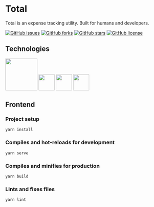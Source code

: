 # Total
Total is an expense tracking utility. Built for humans and developers.

[![GitHub issues](https://img.shields.io/github/issues/0x77dev/total)](https://github.com/0x77dev/total/issues)
[![GitHub forks](https://img.shields.io/github/forks/0x77dev/total)](https://github.com/0x77dev/total/network)
[![GitHub stars](https://img.shields.io/github/stars/0x77dev/total)](https://github.com/0x77dev/total/stargazers)
[![GitHub license](https://img.shields.io/github/license/0x77dev/total)](https://github.com/0x77dev/total/blob/master/LICENSE)


## Technologies
<img src="https://firebase.google.com/downloads/brand-guidelines/SVG/logo-built_black.svg" heigth="25px" width="100px" /> <img src="https://cdn.svgporn.com/logos/vue.svg" heigth="50px" width="50px" /> <img src="https://cdn.svgporn.com/logos/vuetifyjs.svg" heigth="50px" width="50px" /> <img src="https://cdn.svgporn.com/logos/graphql.svg" heigth="50px" width="50px" /> 


## Frontend

### Project setup
```
yarn install
```

### Compiles and hot-reloads for development
```
yarn serve
```

### Compiles and minifies for production
```
yarn build
```

### Lints and fixes files
```
yarn lint
```
